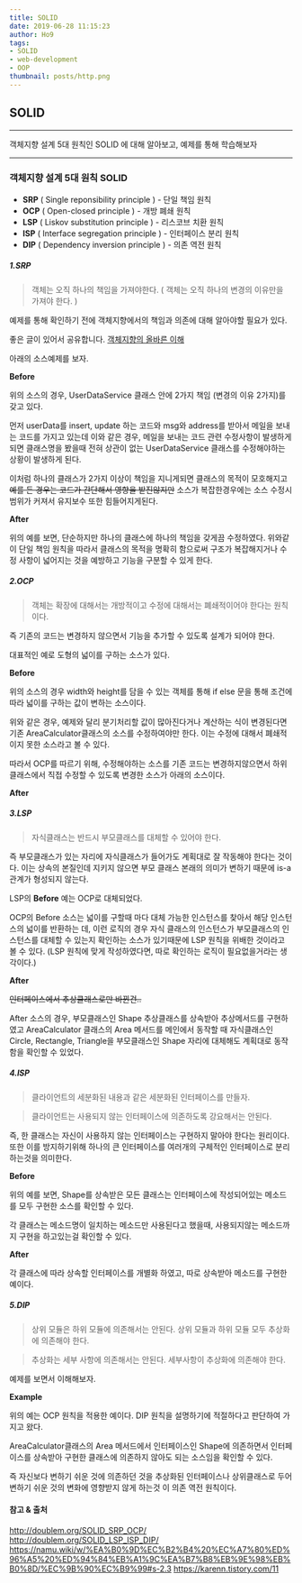 ```yaml
---
title: SOLID
date: 2019-06-28 11:15:23
author: Ho9
tags:
- SOLID
- web-development
- OOP
thumbnail: posts/http.png
---
```



## SOLID

---

객체지향 설계 5대 원칙인 SOLID 에 대해 알아보고, 예제를 통해 학습해보자

---

<!--more -->

### 객체지향 설계 5대 원칙 SOLID

- **SRP** ( Single reponsibility principle ) - 단일 책임 원칙
- **OCP** ( Open-closed principle ) - 개방 폐쇄 원칙
- **LSP** ( Liskov substitution principle ) - 리스코브 치환 원칙
- **ISP** ( Interface segregation principle ) - 인터페이스 분리 원칙
- **DIP** ( Dependency inversion principle ) - 의존 역전 원칙


##### 1.SRP
>객체는 오직 하나의 책임을 가져야한다. ( 객체는 오직 하나의 변경의 이유만을 가져야 한다. )

예제를 통해 확인하기 전에 객체지향에서의 책임과 의존에 대해 알아야할 필요가 있다.

좋은 글이 있어서 공유합니다.
[객체지향의 올바른 이해](https://effectiveprogramming.tistory.com/entry/%EA%B0%9D%EC%B2%B4%EC%A7%80%ED%96%A5%EC%9D%98-%EC%98%AC%EB%B0%94%EB%A5%B8-%EC%9D%B4%ED%95%B4-%EC%B1%85%EC%9E%84Responsibility?category=660012)


아래의 소스예제를 보자.


**Before**

<script src="https://gist.github.com/Inhog/c117bfbaa2cbd2a85026464309b31a46.js"></script>

위의 소스의 경우, UserDataService 클래스 안에 2가지 책임 (변경의 이유 2가지)를 갖고 있다.

먼저 userData를 insert, update 하는 코드와 msg와 address를 받아서 메일을 보내는 코드를 가지고 있는데 이와 같은 경우, 메일을 보내는 코드 관련 수정사항이 발생하게 되면 클래스명을 봤을때 전혀 상관이 없는 UserDataService 클래스를 수정해야하는 상황이 발생하게 된다.

이처럼 하나의 클래스가 2가지 이상이 책임을 지니게되면 클래스의 목적이 모호해지고 ~~예를 든 경우는 코드가 간단해서 영향을 받진않지만~~ 소스가 복잡한경우에는 소스 수정시 범위가 커져서 유지보수 또한 힘들어지게된다.


**After**

<script src="https://gist.github.com/Inhog/b226df86b6ffb690375e9989987c03fe.js"></script>


위의 예를 보면, 단순하지만 하나의 클래스에 하나의 책임을 갖게끔 수정하였다. 위와같이 단일 책임 원칙을 따라서 클래스의 목적을 명확히 함으로써 구조가 복잡해지거나 수정 사항이 넓어지는 것을 예방하고 기능을 구분할 수 있게 한다.



##### 2.OCP

>객체는 확장에 대해서는 개방적이고 수정에 대해서는 폐쇄적이어야 한다는 원칙이다.

즉 기존의 코드는 변경하지 않으면서 기능을 추가할 수 있도록 설계가 되어야 한다.

대표적인 예로 도형의 넓이를 구하는 소스가 있다.

**Before**

<script src="https://gist.github.com/Inhog/cf288012ddf81997e45a00d774ac2e79.js"></script>


위의 소스의 경우 width와 height를 담을 수 있는 객체를 통해 if else 문을 통해 조건에 따라 넓이를 구하는 값이 변하는 소스이다.

위와 같은 경우, 예제와 달리 분기처리할 값이 많아진다거나 계산하는 식이 변경된다면 기존 AreaCalculator클래스의 소스를 수정하여야만 한다. 이는 수정에 대해서 폐쇄적이지 못한 소스라고 볼 수 있다.

따라서 OCP를 따르기 위해, 수정해야하는 소스를 기존 코드는 변경하지않으면서 하위클래스에서 직접 수정할 수 있도록 변경한 소스가 아래의 소스이다.

**After**

<script src="https://gist.github.com/Inhog/89f804c93d22a3ad06fbda35b96c2e49.js"></script>


##### 3.LSP

> 자식클래스는 반드시 부모클래스를 대체할 수 있어야 한다.

즉 부모클래스가 있는 자리에 자식클래스가 들어가도 계획대로 잘 작동해야 한다는 것이다. 이는 상속의 본질인데 지키지 않으면 부모 클래스 본래의 의미가 변하기 때문에 is-a 관계가 형성되지 않는다.

LSP의 **Before** 예는 OCP로 대체되었다.

OCP의 Before 소스는 넓이를 구할때 마다 대체 가능한 인스턴스를 찾아서 해당 인스턴스의 넓이를 반환하는 데, 이런 로직의 경우 자식 클래스의 인스턴스가 부모클래스의 인스턴스를 대체할 수 있는지 확인하는 소스가 있기때문에 LSP 원칙을 위배한 것이라고 볼 수 있다. (LSP 원칙에 맞게 작성하였다면, 따로 확인하는 로직이 필요없을거라는 생각이다.)

**After**
<script src="https://gist.github.com/Inhog/91fc9151919c90bce8cf7a86c9e599b5.js"></script>

~~인터페이스에서 추상클래스로만 바뀐건..~~


After 소스의 경우, 부모클래스인 Shape 추상클래스를 상속받아 추상메서드를 구현하였고 AreaCalculator 클래스의 Area 메서드를 메인에서 동작할 때 자식클래스인 Circle, Rectangle, Triangle을 부모클래스인 Shape 자리에 대체해도 계획대로 동작함을 확인할 수 있었다.

##### 4.ISP

> 클라이언트의 세분화된 내용과 같은 세분화된 인터페이스를 만들자.

> 클라이언트는 사용되지 않는 인터페이스에 의존하도록 강요해서는 안된다.

즉, 한 클래스는 자신이 사용하지 않는 인터페이스는 구현하지 말아야 한다는 원리이다. 또한 이를 방지하기위해 하나의 큰 인터페이스를 여러개의 구체적인 인터페이스로 분리하는것을 의미한다.

**Before**

<script src="https://gist.github.com/Inhog/9314eab44bfa2666af75337f3c1375de.js"></script>

위의 예를 보면, Shape를 상속받은 모든 클래스는 인터페이스에 작성되어있는 메소드를 모두 구현한 소스를 확인할 수 있다.

각 클래스는 메소드명이 일치하는 메소드만 사용된다고 했을때, 사용되지않는 메소드까지 구현을 하고있는걸 확인할 수 있다.

**After**

<script src="https://gist.github.com/Inhog/59502dac491cfce19a09332acfbf0c7a.js"></script>

각 클래스에 따라 상속할 인터페이스를 개별화 하였고, 따로 상속받아 메소드를 구현한 예이다.


##### 5.DIP

> 상위 모듈은 하위 모듈에 의존해서는 안된다. 상위 모듈과 하위 모듈 모두 추상화에 의존해야 한다.

> 추상화는 세부 사항에 의존해서는 안된다. 세부사항이 추상화에 의존해야 한다.

예제를 보면서 이해해보자.

**Example**

<script src="https://gist.github.com/Inhog/89f804c93d22a3ad06fbda35b96c2e49.js"></script>


위의 예는 OCP 원칙을 적용한 예이다. DIP 원칙을 설명하기에 적절하다고 판단하여 가지고 왔다.

AreaCalculator클래스의 Area 메서드에서 인터페이스인 Shape에 의존하면서 인터페이스를 상속받아 구현한 클래스에 의존하지 않아도 되는 소스임을 확인할 수 있다.

즉 자신보다 변하기 쉬운 것에 의존하던 것을 추상화된 인터페이스나 상위클래스로 두어 변하기 쉬운 것의 변화에 영향받지 않게 하는것 이 의존 역전 원칙이다.


#### 참고 & 출처

http://doublem.org/SOLID_SRP_OCP/
http://doublem.org/SOLID_LSP_ISP_DIP/
https://namu.wiki/w/%EA%B0%9D%EC%B2%B4%20%EC%A7%80%ED%96%A5%20%ED%94%84%EB%A1%9C%EA%B7%B8%EB%9E%98%EB%B0%8D/%EC%9B%90%EC%B9%99#s-2.3
https://karenn.tistory.com/11
